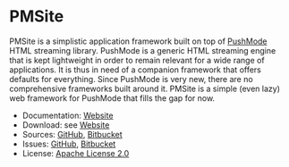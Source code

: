 # PMSite #

PMSite is a simplistic application framework built on top of [PushMode](https://pushmode.machinezoo.com/) HTML streaming library. PushMode is a generic HTML streaming engine that is kept lightweight in order to remain relevant for a wide range of applications. It is thus in need of a companion framework that offers defaults for everything. Since PushMode is very new, there are no comprehensive frameworks built around it. PMSite is a simple (even lazy) web framework for PushMode that fills the gap for now.

* Documentation: [Website](https://pmsite.machinezoo.com/)
* Download: see [Website](https://pmsite.machinezoo.com/)
* Sources: [GitHub](https://github.com/robertvazan/pmsite), [Bitbucket](https://bitbucket.org/robertvazan/pmsite)
* Issues: [GitHub](https://github.com/robertvazan/pmsite/issues), [Bitbucket](https://bitbucket.org/robertvazan/pmsite/issues)
* License: [Apache License 2.0](https://www.apache.org/licenses/LICENSE-2.0)

